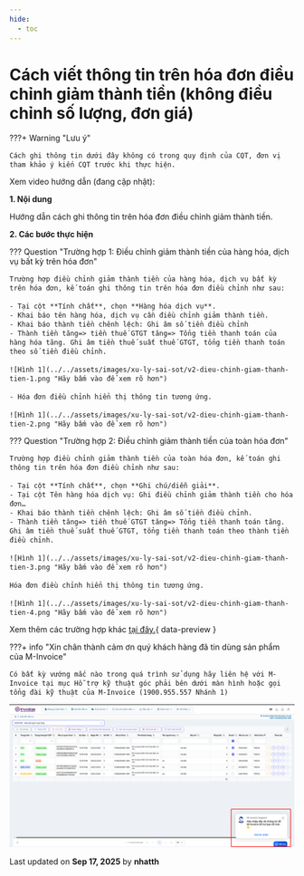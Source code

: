 ```yaml
---
hide:
  - toc
---
```


# **Cách viết thông tin trên hóa đơn điều chỉnh giảm thành tiền (không điều chỉnh số lượng, đơn giá)**

???+ Warning "Lưu ý"

    Cách ghi thông tin dưới đây không có trong quy định của CQT, đơn vị tham khảo ý kiến CQT trước khi thực hiện.

Xem video hướng dẫn (đang cập nhật):

**1. Nội dung**

Hướng dẫn cách ghi thông tin trên hóa đơn điều chỉnh giảm thành tiền.

**2. Các bước thực hiện**

??? Question "Trường hợp 1: Điều chỉnh giảm thành tiền của hàng hóa, dịch vụ bất kỳ trên hóa đơn"

    Trường hợp điều chỉnh giảm thành tiền của hàng hóa, dịch vụ bất kỳ trên hóa đơn, kế toán ghi thông tin trên hóa đơn điều chỉnh như sau:

    - Tại cột **Tính chất**, chọn **Hàng hóa dịch vụ**.
    - Khai báo tên hàng hóa, dịch vụ cần điều chỉnh giảm thành tiền.
    - Khai báo thành tiền chênh lệch: Ghi âm số tiền điều chỉnh
    - Thành tiền tăng=> tiền thuế GTGT tăng=> Tổng tiền thanh toán của hàng hóa tăng. Ghi âm tiền thuế suất thuế GTGT, tổng tiền thanh toán theo số tiền điều chỉnh.

    ![Hình 1](../../assets/images/xu-ly-sai-sot/v2-dieu-chinh-giam-thanh-tien-1.png "Hãy bấm vào để xem rõ hơn")

    - Hóa đơn điều chỉnh hiển thị thông tin tương ứng.

    ![Hình 1](../../assets/images/xu-ly-sai-sot/v2-dieu-chinh-giam-thanh-tien-2.png "Hãy bấm vào để xem rõ hơn")

??? Question "Trường hợp 2: Điều chỉnh giảm thành tiền của toàn hóa đơn"

    Trường hợp điều chỉnh giảm thành tiền của toàn hóa đơn, kế toán ghi thông tin trên hóa đơn điều chỉnh như sau:

    - Tại cột **Tính chất**, chọn **Ghi chú/diễn giải**.
    - Tại cột Tên hàng hóa dịch vụ: Ghi điều chỉnh giảm thành tiền cho hóa đơn…
    - Khai báo thành tiền chênh lệch: Ghi âm số tiền điều chỉnh.
    - Thành tiền tăng=> tiền thuế GTGT tăng=> Tổng tiền thanh toán tăng. Ghi âm tiền thuế suất thuế GTGT, tổng tiền thanh toán theo thành tiền điều chỉnh.

    ![Hình 1](../../assets/images/xu-ly-sai-sot/v2-dieu-chinh-giam-thanh-tien-3.png "Hãy bấm vào để xem rõ hơn")

    Hóa đơn điều chỉnh hiển thị thông tin tương ứng.

    ![Hình 1](../../assets/images/xu-ly-sai-sot/v2-dieu-chinh-giam-thanh-tien-4.png "Hãy bấm vào để xem rõ hơn")

Xem thêm các trường hợp khác [tại đây.](../dieu-chinh-hoa-don#attribute-lists){ data-preview }

???+ info "Xin chân thành cảm ơn quý khách hàng đã tin dùng sản phẩm của M-Invoice"

    Có bất kỳ vướng mắc nào trong quá trình sử dụng hãy liên hệ với M-Invoice tại mục Hỗ trợ kỹ thuật góc phải bên dưới màn hình hoặc gọi tổng đài kỹ thuật của M-Invoice (1900.955.557 Nhánh 1)

![Hình 5](../../assets/images/invoice2/hotro.png "Hãy bấm vào để xem rõ hơn")

<div class="last-updated">Last updated on <strong>Sep 17, 2025</strong> by <strong>nhatth</strong></div>
